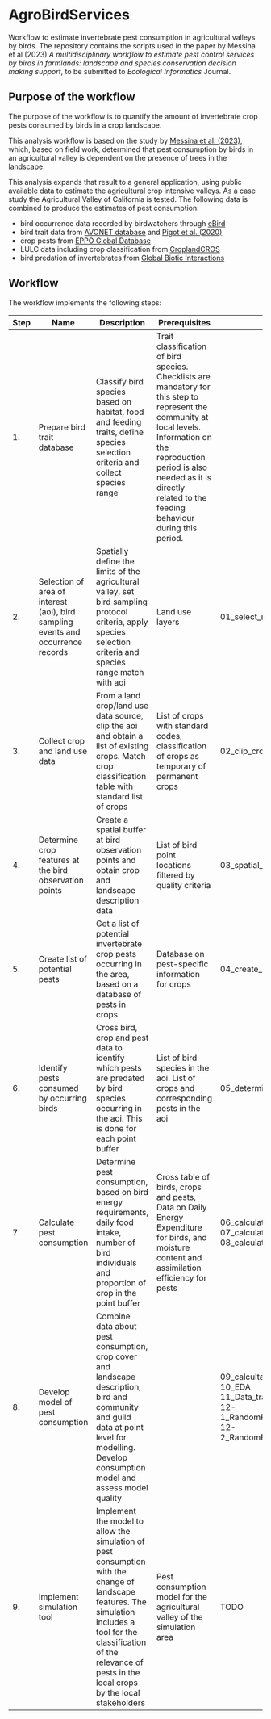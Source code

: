 # AgroBirdServices
Workflow to estimate invertebrate pest consumption in agricultural valleys by birds.
The repository contains the scripts used in the paper by Messina et al (2023) *A 
multidisciplinary workflow to estimate pest control services by birds in farmlands: 
landscape and species conservation decision making support*, to be submitted to 
*Ecological Informatics* Journal.

## Purpose of the workflow
The purpose of the workflow is to quantify the amount of invertebrate crop pests
consumed by birds in a crop landscape. 

This analysis workflow is based on the study by [Messina et al. (2023)](https://doi.org/10.1016/j.ecoser.2023.101556), 
which, based on field work, determined that pest consumption by birds in an 
agricultural valley is dependent on the presence of trees in the 
landscape.

This analysis expands that result to a general application, using public 
available data to estimate the agricultural crop intensive valleys. As a case
study the Agricultural Valley of California is tested. The following
data is combined to produce the estimates of pest consumption:
- bird occurrence data recorded by birdwatchers through [eBird](https://ebird.org)
- bird trait data from [AVONET database](https://doi.org/10.6084/m9.figshare.16586228.v5) and [Pigot et al. (2020)](https://doi.org/10.1038/s41559-019-1070-4)
- crop pests from [EPPO Global Database](https://gd.eppo.int/)
- LULC data including crop classification from [CroplandCROS](https://croplandcros.scinet.usda.gov/)
- bird predation of invertebrates from [Global Biotic Interactions](https://www.globalbioticinteractions.org/)



## Workflow

The workflow implements the following steps:



| Step | Name | Description | Prerequisites | Notebooks |
|------|---------|----------|---------------|----------|
| 1.   | Prepare bird trait database | Classify bird species based on habitat, food and feeding traits, define species selection criteria and collect species range | Trait classification of bird species. Checklists are mandatory for this step to represent the community at local levels. Information on the reproduction period is also needed as it is directly related to the feeding behaviour during this period. |  |
| 2. | Selection of area of interest (aoi), bird sampling events and occurrence records | Spatially define the limits of the agricultural valley, set bird sampling protocol criteria,  apply species selection criteria and species range match with aoi | Land use layers | 01_select_records_and_area |
| 3. |  Collect crop and land use data | From a land crop/land use data source, clip the aoi and obtain a list of existing crops. Match crop classification table with standard list of crops | List of crops with standard codes, classification of crops as temporary of permanent crops |  02_clip_crop_classification |
| 4. | Determine crop features at the bird observation points | Create a spatial buffer at bird observation points and obtain crop and landscape description data | List of bird point locations filtered by quality criteria | 03_spatial_buffer_occurrences |
| 5. | Create list of potential pests | Get a list of potential invertebrate crop pests occurring in the area, based on a database of pests in crops | Database on pest-specific information for crops |  04_create_pest_list |
| 6. |  Identify pests consumed by occurring birds | Cross bird, crop and pest data to identify which pests are predated by bird species occurring in the aoi. This is done for each point buffer | List of bird species in the aoi. List of crops and corresponding pests in the aoi | 05_determine_predation |
| 7. | Calculate pest consumption | Determine pest consumption, based on bird energy requirements, daily food intake, number of bird individuals and proportion of crop in the point buffer  | Cross table of birds, crops and pests, Data on Daily Energy Expenditure for birds, and moisture content and assimilation efficiency for pests | 06_calculate_crop_fraction <br> 07_calculate_DFI <br> 08_calculate_consumption |
| 8. |Develop model of pest consumption | Combine data about pest consumption, crop cover and landscape description, bird and community and guild data at point level for modelling. Develop consumption model and assess model quality | | 09_calcultate_indices <br> 10_EDA <br> 11_Data_transformation <br> 12-1_RandomForest_model_temporary <br> 12-2_RandomForest_model_permanent |
| 9. | Implement simulation tool | Implement the model to allow the simulation of pest consumption with the change of landscape features. The simulation includes a tool for the classification of the relevance of pests in the local crops by the local stakeholders | Pest consumption model for the agricultural valley of the simulation area | TODO |

